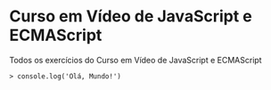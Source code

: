 # Curso em Vídeo de JavaScript e ECMAScript
 Todos os exercícios do Curso em Vídeo de JavaScript e ECMAScript

```
> console.log('Olá, Mundo!')
```
